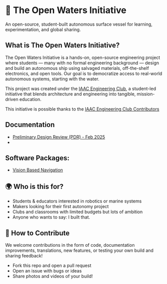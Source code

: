 # 🌊 The Open Waters Initiative

An open-source, student-built autonomous surface vessel for learning, experimentation, and global sharing.

## What is The Open Waters Initiative?

The Open Waters Initiative is a hands-on, open-source engineering project where students — many with no formal engineering background — design and build an autonomous ship using salvaged materials, off-the-shelf electronics, and open tools. Our goal is to democratize access to real-world autonomous systems, starting with the water. 

This project was created under the [IAAC Engineering Club](https://www.linkedin.com/company/iaac-engineering-club/?viewAsMember=true), a student-led initiative that blends architecture and engineering into tangible, mission-driven education. 

This initiative is possible thanks to the [IAAC Engineering Club Contributors]()

## Documentation
* [Preliminary Design Review (PDR) - Feb 2025]()
* 

## Software Packages:
* [Vision Based Navigation]()

## 🌍 Who is this for?
* Students & educators interested in robotics or marine systems
* Makers looking for their first autonomy project
* Clubs and classrooms with limited budgets but lots of ambition
* Anyone who wants to say: I built that.

## 🤝 How to Contribute
We welcome contributions in the form of code, documentation improvements, translations, new features, or testing your own build and sharing feedback!
* Fork this repo and open a pull request
* Open an issue with bugs or ideas
* Share photos and videos of your build!

<!--

**Here are some ideas to get you started:**

🙋‍♀️ A short introduction - what is your organization all about?
🌈 Contribution guidelines - how can the community get involved?
👩‍💻 Useful resources - where can the community find your docs? Is there anything else the community should know?
🍿 Fun facts - what does your team eat for breakfast?
🧙 Remember, you can do mighty things with the power of [Markdown](https://docs.github.com/github/writing-on-github/getting-started-with-writing-and-formatting-on-github/basic-writing-and-formatting-syntax)
-->
